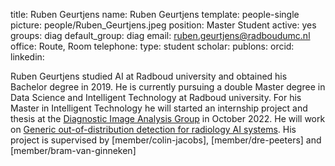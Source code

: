 title: Ruben Geurtjens
name: Ruben Geurtjens
template: people-single
picture: people/Ruben_Geurtjens.jpeg
position: Master Student
active: yes
groups: diag
default_group: diag
email: ruben.geurtjens@radboudumc.nl
office: Route, Room 
telephone:
type: student
scholar: 
publons: 
orcid: 
linkedin:

Ruben Geurtjens studied AI at Radboud university and obtained his Bachelor degree in 2019. He is currently pursuing a double Master degree in Data Science and Intelligent Technology at Radboud university. For his Master in Intelligent Technology he will started an internship project and thesis at the [Diagnostic Image Analysis Group](http://diagnijmegen.nl) in October 2022. He will work on [Generic out-of-distribution detection for radiology AI systems](https://www.ai-for-health.nl/projects/ood/). His project is supervised by [member/colin-jacobs], [member/dre-peeters] and [member/bram-van-ginneken]

